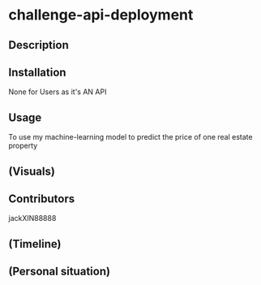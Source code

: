 # challenge-api-deployment

## Description





## Installation

None for Users as it's AN API

## Usage

To use my machine-learning model to predict the price of one real estate property

## (Visuals)


## Contributors

jackXIN88888

## (Timeline)


## (Personal situation)
